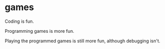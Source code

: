 # games
Coding is fun.

Programming games is more fun.

Playing the programmed games is still more fun, although debugging isn't.
